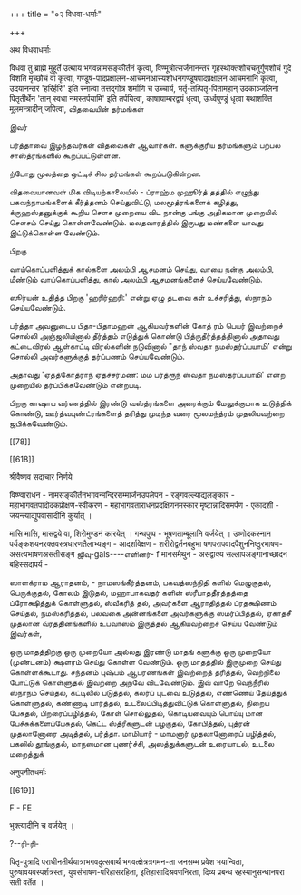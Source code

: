 +++
title = "०२ विधवा-धर्माः"

+++

अथ विधवाधर्माः 

विधवा तु ब्राह्मे मुहूर्ते उत्थाय भगवन्नामसङ्कीर्तनं कृत्वा, विण्मूत्रोत्सर्जनानन्तरं गृहस्थोक्तशौचचतुर्गुणशौचं गुदे विशति मृच्छौचं वा कृत्वा, गण्डूष-पादप्रक्षालन-आचमनआस्यशोधनगण्डूषपादप्रक्षालन आचमनानि कृत्वा, उदयानन्तरं 'हरिर्हरिः' इति स्नात्वा तत्तद्गोत्र शर्माणि च उच्चार्य, भर्तृ-तत्पितृ-पितामहान् उदकाञ्जलिना पितृतीर्थेन 'तान् स्वधा नमस्तर्पयामि' इति तर्पयित्वा, काषायाम्बरद्वयं धृत्वा, ऊर्ध्वपुण्ड्रं धृत्वा यथाशक्ति मूलमन्त्रादीन् जपित्वा, விதவையின் தர்மங்கள் 

இவர் 

பர்த்தாவை இழந்தவர்கள் விதவைகள் ஆவார்கள். களுக்குரிய தர்மங்களும் பற்பல சாஸ்த்ரங்களில் கூறப்பட்டுள்ளன. 

ற்போது மூலத்தை ஒட்டிச் சில தர்மங்கள் கூறப்படுகின்றன. 

விதவையானவள் மிக விடியற்காலையில் - ப்ராஹ்ம முஹூர்த் தத்தில் எழுந்து பகவந்நாமங்களைக் கீர்த்தனம் செய்துவிட்டு, மலமூத்ரங்களைக் கழித்து, க்ருஹஸ்தனுக்குக் கூறிய சௌச முறையை விட நான்கு பங்கு அதிகமான முறையில் சௌசம் செய்து கொள்ளவேண்டும். மலதவாரத்தில் இருபது மண்களை யாவது இட்டுக்கொள்ள வேண்டும். 

பிறகு 

வாய்கொப்பளித்துக் கால்களை அலம்பி ஆசமனம் செய்து, வாயை நன்கு அலம்பி, மீண்டும் வாய்கொப்பளித்து, கால் அலம்பி ஆசமனங்களைச் செய்யவேண்டும். 

ஸூர்யன் உதித்த பிறகு 'ஹரிர்ஹரி:' என்று ஏழு தடவை கள் உச்சரித்து, ஸ்நாநம் செய்யவேண்டும். 

பர்த்தா அவனுடைய பிதா-பிதாமஹன் ஆகியவர்களின் கோத் ரம் பெயர் இவற்றைச் சொல்லி அஞ்ஜலியினால் தீர்த்தம் எடுத்துக் கொண்டு பித்ருதீர்த்தத்தினால் அதாவது கட்டைவிரல் ஆள்காட்டி விரல்களின் நடுவினால் "தாந் ஸ்வதா நமஸ்தர்ப்பயாமி' என்று சொல்லி அவர்களுக்குத் தர்ப்பணம் செய்யவேண்டும். 

அதாவது 'ஏதத்கோத்ராந் ஏதச்சர்மண: மம பர்த்ரூந் ஸ்வதா நமஸ்தர்ப்பயாமி' என்ற முறையில் தர்ப்பிக்கவேண்டும் என்றபடி. 

பிறகு காஷாய வர்ணத்தில் இரண்டு வஸ்த்ரங்களை அரைக்கும் மேலுக்குமாக உடுத்திக் கொண்டு, ஊர்த்வபுண்ட்ரங்களைத் தரித்து முடிந்த வரை மூலமந்த்ரம் முதலியவற்றை ஜபிக்கவேண்டும். 

[[78]]

[[618]]

श्रीवैष्णव सदाचार निर्णये 

विष्ण्वाराधन - नामसङ्कीर्तनभगवन्मन्दिरसम्मार्जनउपलेपन - रङ्गवल्ल्याद्यलङ्कार - महाभागवतपादोदकप्रोक्षण-स्वीकरण - महाभागवताराधनप्रदक्षिणनमस्कार मृष्टान्नादिसमर्पण - एकादशी - जयन्त्याद्युपवासादीनि कुर्यात् । 


मासि मासि, मासद्वये वा, शिरोमुण्डनं कारयेत् । गन्धपुष्प - भूषणताम्बूलानि वर्जयेत् । उष्णोदकस्नान पर्यङ्कशयनरक्तवस्त्रधारणतैलाभ्यङ्ग - आदर्शावेक्षण - शरीरोद्वर्तनबहुभा षणपरापवादपैशुननिष्ठुरभाषण-असत्यभाषणअसतीसङ्ग ஜிவு-gals----எளினர்- f मानसमैथुन - असद्वाक्य सल्लापअङ्गानाच्छादन बहिस्सदापर्य - 

ஸாளக்ராம ஆராதனம், - நாமஸங்கீர்த்தனம், பகவத்ஸந்நிதி களில் மெழுகுதல், பெருக்குதல், கோலம் இடுதல், மஹாபாகவதர் களின் ஸ்ரீபாததீர்த்தத்தை ப்ரோக்ஷித்துக் கொள்ளுதல், ஸ்வீகரித் தல், அவர்களை ஆராதித்தல் ப்ரதக்ஷிணம் செய்தல், நமஸ்கரித்தல், பலவகை அன்னங்களை அவர்களுக்கு ஸமர்ப்பித்தல், ஏகாதசீ முதலான வ்ரததினங்களில் உபவாஸம் இருத்தல் ஆகியவற்றைச் செய்ய வேண்டும் இவர்கள், 

ஒரு மாதத்திற்கு ஒரு முறையோ அல்லது இரண்டு மாதங் களுக்கு ஒரு முறையோ (முண்டனம்) க்ஷளரம் செய்து கொள்ள வேண்டும். ஒரு மாதத்தில் இருமுறை செய்து கொள்ளக்கூடாது. சந்தனம் புஷ்பம் ஆபரணங்கள் இவற்றைத் தரித்தல், வெற்றிலை போட்டுக் கொள்ளுதல் இவற்றை அறவே விடவேண்டும். இவ் வாறே வெந்நீரில் ஸ்நாநம் செய்தல், கட்டிலில் படுத்தல், கலர்ப் புடவை உடுத்தல், எண்ணெய் தேய்த்துக் கொள்ளுதல், கண்ணாடி பார்த்தல், உடலைப்பிடித்துவிட்டுக் கொள்ளுதல், நிறைய பேசுதல், பிறரைப்பழித்தல், கோள் சொல்லுதல், கொடியவையும் பொய்யு மான பேச்சுக்களைப்பேசுதல், கெட்ட ஸ்த்ரீகளுடன் பழகுதல், கோபித்தல், புத்ரன் முதலானோரை அடித்தல், பர்த்தா. மாமியார் - மாமனார் முதலானோரைப் பழித்தல், பகலில் தூங்குதல், மாநஸமான புணர்ச்சி, அஸத்துக்களுடன் உரையாடல், உடலை மறைத்துக் 


अनुपनीतधर्माः 

[[619]]

F - FE 

भुक्त्यादीनि च वर्जयेत् । 

?--ரி-ரி- 

पितृ-पुत्रादि पराधीनतीर्थयात्राभगवदुत्सवार्थं भगवत्क्षेत्रत्रगमन-ता जनसम्म प्रवेश भयान्विता, पुरुषावयवस्पर्शत्रस्ता, युवसंभाषण-परिहासरहिता, इतिहासादिश्रवणनिरता, दिव्य प्रबन्ध रहस्यानुसन्धानपरा सती वर्तेत । 
